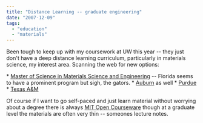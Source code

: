 ```yaml
---
title: "Distance Learning -- graduate engineering"
date: "2007-12-09"
tags: 
  - "education"
  - "materials"
---
```


Been tough to keep up with my coursework at UW this year -- they just don't have a deep distance learning curriculum, particularly in materials science, my interest area. Scanning the web for new options:

\* [Master of Science in Materials Science and Engineering](http://www.distancelearning.ufl.edu/program.aspx?p=29 "Master of Science in Materials Science and Engineering") -- Florida seems to have a prominent program but sigh, the gators. \* [Auburn](http://eng.auburn.edu/distance-learning/gop/programs/materials.html) as well \* [Purdue](https://engineering.purdue.edu/ProEd/credit/msie) \* [Texas A&M](http://distance.tamu.edu/futureaggies/distance-degrees/industrial-engineering.html)

Of course if I want to go self-paced and just learn material without worrying about a degree there is always [MIT Open Courseware](http://ocw.mit.edu/OcwWeb/Materials-Science-and-Engineering/index.htm) though at a graduate level the materials are often very thin -- someones lecture notes.
